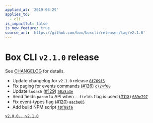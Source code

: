 ```yaml
---
applied_at: '2019-03-29'
applies_to:
  - cli
is_impactful: false
is_new_feature: true
source_url: 'https://github.com/box/boxcli/releases/tag/v2.1.0'
---
```

# Box CLI `v2.1.0` release

See [CHANGELOG](https://github.com/box/boxcli/blob/master/CHANGELOG.md#210-2019-03-28) for details.

* Update changelog for `v2.1.0` release  [`8f769f5`](https://github.com/box/boxcli/commit/8f769f5)
* Fix paging for events commands ([#126](https://github.com/box/boxcli/pull/126))  [`c724f08`](https://github.com/box/boxcli/commit/c724f08)
* Update `lodash` ([#129](https://github.com/box/boxcli/pull/129))  [`50a8a3e`](https://github.com/box/boxcli/commit/50a8a3e)
* Send fields `param` to API when `--fields` flag is used ([#113](https://github.com/box/boxcli/pull/113))  [`669e797`](https://github.com/box/boxcli/commit/669e797)
* Fix event-types flag ([#120](https://github.com/box/boxcli/pull/120))  [`aacbe05`](https://github.com/box/boxcli/commit/aacbe05)
* Add build NPM script  [`f0f88f6`](https://github.com/box/boxcli/commit/f0f88f6)

[`v2.0.0...v2.1.0`](https://github.com/box/boxcli/compare/`v2.0.0...v2.1.0`)
